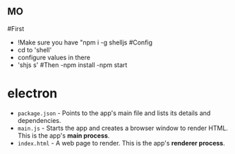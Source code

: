 ## MO
#First 
  - !Make sure you have "npm i -g shelljs
#Config
  - cd to 'shell'
  - configure values in there
  - 'shjs s' 
#Then
  -npm install
  -npm start
# electron

- `package.json` - Points to the app's main file and lists its details and dependencies.
- `main.js` - Starts the app and creates a browser window to render HTML. This is the app's **main process**.
- `index.html` - A web page to render. This is the app's **renderer process**.
